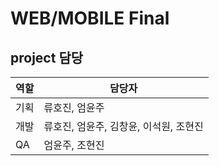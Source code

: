 ﻿# WEB/MOBILE Final

## project 담당

| 역할 | 담당자                                 |
| ---- | -------------------------------------- |
| 기획 | 류호진, 엄윤주                         |
| 개발 | 류호진, 엄윤주, 김창윤, 이석원, 조현진 |
| QA   | 엄윤주, 조현진                         |

